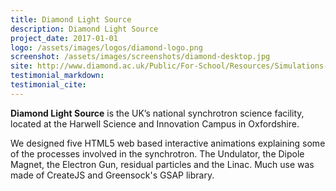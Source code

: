 ```yaml
---
title: Diamond Light Source
description: Diamond Light Source
project_date: 2017-01-01
logo: /assets/images/logos/diamond-logo.png
screenshot: /assets/images/screenshots/diamond-desktop.jpg
site: http://www.diamond.ac.uk/Public/For-School/Resources/Simulations-and-Worksheets.html
testimonial_markdown: 
testimonial_cite: 
---
```


**Diamond Light Source** is the UK’s national synchrotron science facility, located at the Harwell Science and Innovation Campus in Oxfordshire.  

We designed five HTML5 web based interactive animations explaining some of the processes involved in the synchrotron. The Undulator, the Dipole Magnet, the Electron Gun, residual particles and the Linac. Much use was made of CreateJS and Greensock's GSAP library.

